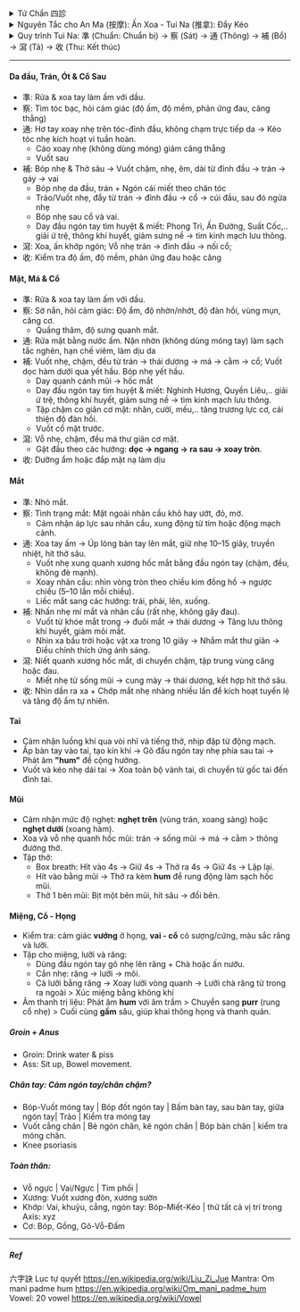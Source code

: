 <details><summary>Tứ Chẩn 四診</summary>
 
+ Vọng (望): Thần sắc (da, mắt, nét mặt), Sắc diện (màu sắc da), Lưỡi (hình dạng, màu sắc, rêu lưỡi), Hình dáng cơ thể (béo, tỷ lệ cơ thể: phù nề,..), Cử động (run, yếu liệt, cứng, loạng choạng)
+ Văn (聞 – Nghe / Ngửi): Mùi hơi thở, mùi cơ thể, tiếng thở - nói, tim đập
+ Vấn (問): Chỗ nào khó chịu, chỗ nào ngứa, cảm thấy ko thông, cảm thấy nặng, thói quen xấu, bệnh ..
+ Thiết (切 –  / Bắt mạch): Sờ da (đàn hồi, lạnh-nóng, ẩm-nhớt), cơ (lỏng, ), bắt mạch.
</details>
<details><summary> Nguyên Tắc cho An Ma (按摩): Ấn Xoa - Tui Na (推拿): Đẩy Kéo </summary>
 
+ 先表后里: Trước ngoài, sau trong. 先上后下: Trước trên, sau dưới. 先近后远: Trước gần, sau xa.
+ 先轻后重: Trước nhẹ, sau mạnh. 先慢后快: Trước chậm, sau nhanh. 由外及内: Từ ngoài vào trong.
+ 由通至補瀉: Từ thông đến bổ tả
</details>
<details><summary>Quy trình Tui Na: 準 (Chuẩn: Chuẩn bị) → 察 (Sát) → 通 (Thông) → 補 (Bổ) → 瀉 (Tả) → 收 (Thu: Kết thúc)</summary>

| Giai đoạn (漢字) | Mục tiêu chính                   | Kỹ thuật gợi ý                                               | Đặc điểm lực                         | Tốc độ        | Phạm vi         | Ví dụ huyệt/điểm               |
|------------------|----------------------------------|--------------------------------------------------------------|--------------------------------------|--------------|----------------|--------------------------------|
| 察 (Sát)         | Quan sát, xem xét, kiểm chứng    | Quan sát, sờ nắn, hỏi bệnh nhân, đánh giá trước và sau liệu trình | Rất nhẹ, tập trung cảm nhận           | Chậm         | Toàn vùng       | Độ ấm, độ mềm, phản ứng đau, sắc mặt |
| 通 (Thông)       | Khai thông khí huyết, làm ấm     | Xoa (摩), Vuốt (推), Miết (擠), Day nông (按)                  | Nhẹ – vừa, liên tục, đều             | Chậm         | Rộng           | Làm nóng vùng, vuốt dọc kinh lạc |
| 補 (Bổ)          | Nuôi dưỡng phần hư, phục hồi     | Day sâu chậm (按), Ấn giữ, Miết theo kinh (擠)                  | Vừa – sâu, tăng dần, êm              | Chậm         | Vừa            | Phong Trì (GB20), Kiên Tỉnh (GB21), Túc Tam Lý (ST36) |
| 瀉 (Tả)          | Giải ứ trệ, tiêu thực tà, giảm đau | Bấm A-thị huyệt (阿是穴), Đấm (捶), Vỗ (拍), Kéo giãn (牽引), Cào (抓) | Mạnh, dứt khoát, ngắt quãng hoặc kéo giãn đều | Nhanh – trung bình | Hẹp hoặc chuyên biệt | A-thị điểm, Hợp Cốc (LI4), Khúc Trì (LI11), Hoàn Khiêu (GB30) |
| 收 (Thu)    | Thư giãn, ổn định thần kinh      | Vuốt dài (撫), Cào nhẹ (抓), Xoa vòng (摩)                     | Nhẹ, êm dịu, đều đặn                  | Chậm         | Rộng           | Vuốt từ trung tâm ra ngoài, kết thúc vùng trị liệu |


###### Quy trình mẫu: Vai – Gáy
| Bước | Giai đoạn (漢字) | Thao tác chính                                | Thời lượng (tham khảo) | Ghi chú an toàn |
|------|------------------|-----------------------------------------------|------------------------|-----------------|
| 1    | **通 (Thông)**   | Xoa, vuốt, miết làm nóng toàn bộ vùng vai – gáy | 2–4 phút               | Dùng dầu/balm để tránh ma sát gây rát |
| 2    | **補 (Bổ)**      | Day sâu Kiên Tỉnh (GB21), Phong Trì (GB20)     | 3–5 phút               | Tăng lực từ từ, giữ cảm giác “căng tức dễ chịu” |
| 3    | **瀉 (Tả)**      | Bấm A-thị, đấm dọc hai bên cột sống, kéo giãn nhẹ | 2–4 phút               | Tránh ấn lên xương hoặc mạch máu lớn |
| 4    | **收 (Kết thúc)**| Vuốt dài và cào nhẹ toàn vùng                 | 30–60 giây             | Đưa cơ thể về trạng thái thư giãn, ổn định |
 </details>
 
---

#### Da đầu, Trán, Ót & Cổ Sau
+ 準: Rửa & xoa tay làm ấm với dầu.
+ 察: Tìm tóc bạc, hỏi cảm giác (độ ấm, độ mềm, phản ứng đau, căng thẳng)
+ 通: Hơ tay xoay nhẹ trên tóc-đỉnh đầu, không chạm trực tiếp da → Kéo tóc nhẹ kích hoạt vi tuần hoàn.
  + Cào xoay nhẹ (không dùng móng) giảm căng thẳng
  + Vuốt sau 
+ 補: Bóp nhẹ & Thở sâu → Vuốt chậm, nhẹ, êm, dài từ đỉnh đầu → trán → gáy → vai
  + Bóp nhẹ da đầu, trán + Ngón cái miết theo chân tóc
  + Trảo/Vuốt nhẹ, đẩy từ trán → đỉnh đầu → cổ → cúi đầu, sau đó ngửa nhẹ
  + Bóp nhẹ sau cổ và vai.
  + Day đầu ngón tay tìm huyệt & miết: Phong Trì, Ấn Đường, Suất Cốc,.. giải ứ trệ, thông khí huyết, giảm sưng nề → tìm kinh mạch lưu thông.
+ 瀉: Xoa, ấn khớp ngón; Vỗ nhẹ trán → đỉnh đầu → nối cổ; 
+ 收: Kiểm tra độ ấm, độ mềm, phản ứng đau hoặc căng

#### Mặt, Má & Cổ 
+ 準: Rửa & xoa tay làm ấm với dầu.
+ 察: Sờ nắn, hỏi cảm giác: Độ ẩm, độ nhờn/nhớt, độ đàn hồi, vùng mụn, căng cơ.  
  + Quầng thâm, độ sưng quanh mắt.  
+ 通: Rửa mặt bằng nước ấm. Nặn nhờn (không dùng móng tay) làm sạch tắc nghẽn, hạn chế viêm, làm dịu da
+ 補: Vuốt nhẹ, chậm, đều từ trán → thái dương → má → cằm → cổ; Vuốt dọc hàm dưới qua yết hầu. Bóp nhẹ yết hầu.
  - Day quanh cánh mũi → hốc mắt
  - Day đầu ngón tay tìm huyệt & miết: Nghinh Hương, Quyền Liêu,.. giải ứ trệ, thông khí huyết, giảm sưng nề → tìm kinh mạch lưu thông.
  - Tập chậm co giãn cơ mặt: nhăn, cười, mếu,.. tăng trương lực cơ, cải thiện độ đàn hồi.
  - Vuốt cổ mặt trước.
+ 瀉: Vỗ nhẹ, chậm, đều má thư giãn cơ mặt.
  - Gật đầu theo các hướng: **dọc → ngang → ra sau → xoay tròn**. 
+ 收: Dưỡng ẩm hoặc đắp mặt nạ làm dịu

#### Mắt 
+ 準: Nhỏ mắt.
+ 察: Tình trạng mắt: Mặt ngoài nhãn cầu khô hay ướt, đỏ, mờ.  
  - Cảm nhận áp lực sau nhãn cầu, xung động từ tim hoặc động mạch cảnh.    
+ 通: Xoa tay ấm → Úp lòng bàn tay lên mắt, giữ nhẹ 10–15 giây, truyền nhiệt, hít thở sâu. 
  - Vuốt nhẹ xung quanh xương hốc mắt bằng đầu ngón tay (chậm, đều, không đè mạnh).  
  - Xoay nhãn cầu: nhìn vòng tròn theo chiều kim đồng hồ → ngược chiều (5–10 lần mỗi chiều).  
  - Liếc mắt sang các hướng: trái, phải, lên, xuống.  
+ 補: Nhấn nhẹ mí mắt và nhãn cầu (rất nhẹ, không gây đau).  
  - Vuốt từ khóe mắt trong → đuôi mắt → thái dương → Tăng lưu thông khí huyết, giảm mỏi mắt.  
  - Nhìn xa bầu trời hoặc vật xa trong 10 giây → Nhắm mắt thư giãn → Điều chỉnh thích ứng ánh sáng.  
+ 瀉: Niết quanh xương hốc mắt, di chuyển chậm, tập trung vùng căng hoặc đau.  
  - Miết nhẹ từ sống mũi → cung mày → thái dương, kết hợp hít thở sâu.  
+ 收: Nhìn dần ra xa + Chớp mắt nhẹ nhàng nhiều lần để kích hoạt tuyến lệ và tăng độ ẩm tự nhiên.
    
#### Tai
+ Cảm nhận luồng khí qua vòi nhĩ và tiếng thở, nhịp đập từ động mạch.
+ Ấp bàn tay vào tai, tạo kín khí → Gõ đầu ngón tay nhẹ phía sau tai → Phát âm **"hum"** để cộng hưởng.
+ Vuốt và kéo nhẹ dái tai → Xoa toàn bộ vành tai, di chuyển từ gốc tai đến đỉnh tai.

#### Mũi
+ Cảm nhận mức độ nghẹt: **nghẹt trên** (vùng trán, xoang sàng) hoặc **nghẹt dưới** (xoang hàm).
+ Xoa và vỗ nhẹ quanh hốc mũi: trán → sống mũi → má → cằm > thông đường thở.
+ Tập thở:
  - Box breath: Hít vào 4s → Giữ 4s → Thở ra 4s → Giữ 4s → Lặp lại.
  - Hít vào bằng mũi → Thở ra kèm **hum** để rung động làm sạch hốc mũi.
  - Thở 1 bên mũi: Bịt một bên mũi, hít sâu → đổi bên.

#### Miệng, Cổ - Họng
+ Kiểm tra: cảm giác **vướng** ở họng, **vai - cổ** có sượng/cứng, màu sắc răng và lưỡi.
+ Tập cho miệng, lưỡi và răng:
  - Dùng đầu ngón tay gõ nhẹ lên răng + Chà hoặc ấn nướu.
  - Cắn nhẹ: răng → lưỡi → môi.
  - Cà lưỡi bằng răng → Xoay lưỡi vòng quanh → Lưỡi chà răng từ trong ra ngoài > Xúc miệng bằng không khí  
+ Âm thanh trị liệu: Phát âm **hum** với âm trầm > Chuyển sang **purr** (rung cổ nhẹ) > Cuối cùng **gầm** sâu, giúp khai thông họng và thanh quản.
  
##### Groin + Anus
+ Groin: Drink water & piss
+ Ass: Sit up, Bowel movement.
##### Chân tay: Cảm ngón tay/chân chậm?
+ Bóp-Vuốt móng tay | Bóp đốt ngón tay | Bấm bàn tay, sau bàn tay, giữa ngón tay| Trảo | Kiểm tra móng tay
+ Vuốt cẳng chân | Bẻ ngón chân, kẽ ngón chân | Bóp bàn chân | kiểm tra móng chân.
+ Knee psoriasis
##### Toàn thân: 
+ Vỗ ngực | Vai/Ngực | Tim phổi |
+ Xương: Vuốt xương đòn, xương sườn
+ Khớp: Vai, khuỷu, cẳng, ngón tay: Bóp-Miết-Kéo | thử tất cả vị trí trong Axis: xyz
+ Cơ: Bóp, Gồng, Gõ-Vỗ-Đấm
---
##### Ref
六字訣 Lục tự quyết
https://en.wikipedia.org/wiki/Liu_Zi_Jue
Mantra: Om mani padme hum
https://en.wikipedia.org/wiki/Om_mani_padme_hum
Vowel: 20 vowel
https://en.wikipedia.org/wiki/Vowel
